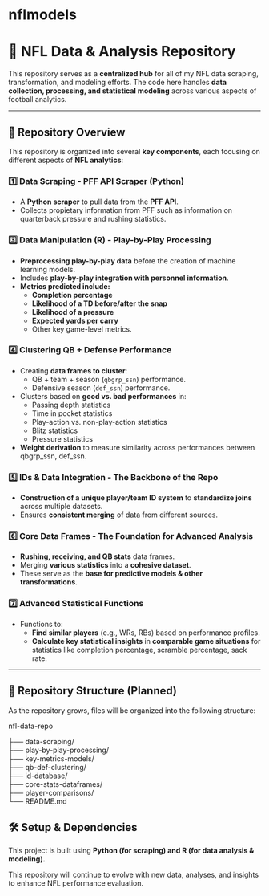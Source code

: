 # nflmodels

# 🏈 NFL Data & Analysis Repository

This repository serves as a **centralized hub** for all of my NFL data scraping, transformation, and modeling efforts. The code here handles **data collection, processing, and statistical modeling** across various aspects of football analytics.

---

## 📌 Repository Overview
This repository is organized into several **key components**, each focusing on different aspects of **NFL analytics**:

### **1️⃣ Data Scraping - PFF API Scraper (Python)**
- A **Python scraper** to pull data from the **PFF API**.
- Collects propietary information from PFF such as information on quarterback pressure and rushing statistics.

### **3️⃣ Data Manipulation (R) - Play-by-Play Processing**
- **Preprocessing play-by-play data** before the creation of machine learning models.
- Includes **play-by-play integration with personnel information**.
- **Metrics predicted include:**
  - **Completion percentage**
  - **Likelihood of a TD before/after the snap**
  - **Likelihood of a pressure**
  - **Expected yards per carry**
  - Other key game-level metrics.

### **4️⃣ Clustering QB + Defense Performance**
- Creating **data frames to cluster**:
  - QB + team + season (`qbgrp_ssn`) performance.
  - Defensive season (`def_ssn`) performance.
- Clusters based on **good vs. bad performances** in:
  - Passing depth statistics
  - Time in pocket statistics
  - Play-action vs. non-play-action statistics
  - Blitz statistics
  - Pressure statistics
- **Weight derivation** to measure similarity across performances between qbgrp_ssn, def_ssn.

### **5️⃣ IDs & Data Integration - The Backbone of the Repo**
- **Construction of a unique player/team ID system** to **standardize joins** across multiple datasets.
- Ensures **consistent merging** of data from different sources.

### **6️⃣ Core Data Frames - The Foundation for Advanced Analysis**
- **Rushing, receiving, and QB stats** data frames.
- Merging **various statistics** into a **cohesive dataset**.
- These serve as the **base for predictive models & other transformations**.

### **7️⃣ Advanced Statistical Functions**
- Functions to:
  - **Find similar players** (e.g., WRs, RBs) based on performance profiles.
  - **Calculate key statistical insights** in **comparable game situations** for statistics like completion percentage, scramble percentage, sack rate.

---

## 📂 Repository Structure (Planned)
As the repository grows, files will be organized into the following structure:

nfl-data-repo

├── data-scraping/  
├── play-by-play-processing/  
├── key-metrics-models/   
├── qb-def-clustering/   
├── id-database/  
├── core-stats-dataframes/  
├── player-comparisons/  
└── README.md  

## 🛠️ Setup & Dependencies
This project is built using **Python (for scraping) and R (for data analysis & modeling).**

This repository will continue to evolve with new data, analyses, and insights to enhance NFL performance evaluation.
